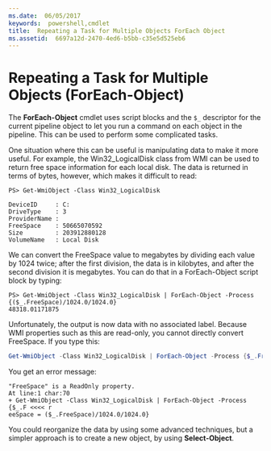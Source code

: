 ```yaml
---
ms.date:  06/05/2017
keywords:  powershell,cmdlet
title:  Repeating a Task for Multiple Objects ForEach Object
ms.assetid:  6697a12d-2470-4ed6-b5bb-c35e5d525eb6
---
```

# Repeating a Task for Multiple Objects (ForEach-Object)

The **ForEach-Object** cmdlet uses script blocks and the `$_` descriptor for the current pipeline object to let you run a command on each object in the pipeline. This can be used to perform some complicated tasks.

One situation where this can be useful is manipulating data to make it more useful. For example, the Win32_LogicalDisk class from WMI can be used to return free space information for each local disk. The data is returned in terms of bytes, however, which makes it difficult to read:

```
PS> Get-WmiObject -Class Win32_LogicalDisk

DeviceID     : C:
DriveType    : 3
ProviderName :
FreeSpace    : 50665070592
Size         : 203912880128
VolumeName   : Local Disk
```

We can convert the FreeSpace value to megabytes by dividing each value by 1024 twice; after the first division, the data is in kilobytes, and after the second division it is megabytes. You can do that in a ForEach-Object script block by typing:

```
PS> Get-WmiObject -Class Win32_LogicalDisk | ForEach-Object -Process {($_.FreeSpace)/1024.0/1024.0}
48318.01171875
```

Unfortunately, the output is now data with no associated label. Because WMI properties such as this are read-only, you cannot directly convert FreeSpace. If you type this:

```powershell
Get-WmiObject -Class Win32_LogicalDisk | ForEach-Object -Process {$_.FreeSpace = ($_.FreeSpace)/1024.0/1024.0}
```

You get an error message:

```output
"FreeSpace" is a ReadOnly property.
At line:1 char:70
+ Get-WmiObject -Class Win32_LogicalDisk | ForEach-Object -Process {$_.F <<<< r
eeSpace = ($_.FreeSpace)/1024.0/1024.0}
```

You could reorganize the data by using some advanced techniques, but a simpler approach is to create a new object, by using **Select-Object**.